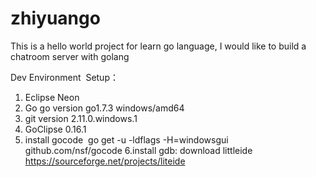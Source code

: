 # zhiyuango
This is a hello world project for learn go language, I would like to build a chatroom server with golang

Dev Environment  Setup：
1. Eclipse Neon
2. Go go version go1.7.3 windows/amd64
3. git version 2.11.0.windows.1
4. GoClipse	0.16.1
5. install gocode 
    go get -u -ldflags -H=windowsgui github.com/nsf/gocode
6.install gdb: download littleide https://sourceforge.net/projects/liteide 
